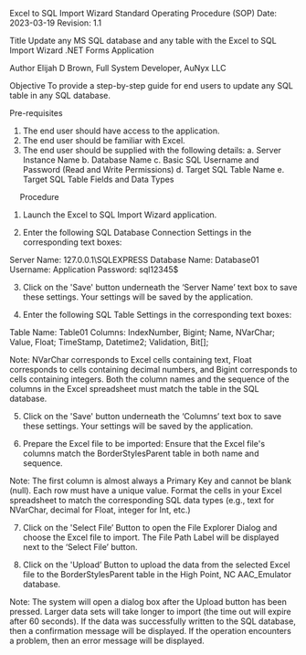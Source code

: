 Excel to SQL Import Wizard
Standard Operating Procedure (SOP)
Date: 2023-03-19
Revision: 1.1

Title
Update any MS SQL database and any table with the Excel to SQL Import Wizard .NET Forms Application

Author
Elijah D Brown, Full System Developer, AuNyx LLC

Objective
To provide a step-by-step guide for end users to update any SQL table in any SQL database.

Pre-requisites
1.	The end user should have access to the application.
2.	The end user should be familiar with Excel.
3.	The end user should be supplied with the following details:
a.	Server Instance Name
b.	Database Name
c.	Basic SQL Username and Password (Read and Write Permissions)
d.	Target SQL Table Name
e.	Target SQL Table Fields and Data Types
	

 
Procedure

1.	Launch the Excel to SQL Import Wizard application.

2.	Enter the following SQL Database Connection Settings in the corresponding text boxes:

Server Name: 127.0.0.1\SQLEXPRESS
Database Name: Database01
Username: Application
Password: sql12345$

3.	Click on the 'Save' button underneath the ‘Server Name’ text box to save these settings. Your settings will be saved by the application.

4.	Enter the following SQL Table Settings in the corresponding text boxes:

Table Name: Table01
Columns:
IndexNumber, Bigint;
Name, NVarChar;
Value, Float;
TimeStamp, Datetime2;
Validation, Bit[];

Note: NVarChar corresponds to Excel cells containing text, Float corresponds to cells containing decimal numbers, and Bigint corresponds to cells containing integers. Both the column names and the sequence of the columns in the Excel spreadsheet must match the table in the SQL database.

5.	Click on the 'Save' button underneath the ‘Columns’ text box to save these settings. Your settings will be saved by the application.

6.	Prepare the Excel file to be imported:
Ensure that the Excel file's columns match the BorderStylesParent table in both name and sequence.

Note: The first column is almost always a Primary Key and cannot be blank (null). Each row must have a unique value. Format the cells in your Excel spreadsheet to match the corresponding SQL data types (e.g., text for NVarChar, decimal for Float, integer for Int, etc.)

7.	Click on the 'Select File’ Button to open the File Explorer Dialog and choose the Excel file to import. The File Path Label will be displayed next to the ‘Select File’ button.

8.	Click on the 'Upload’ Button to upload the data from the selected Excel file to the BorderStylesParent table in the High Point, NC  AAC_Emulator database.

Note: The system will open a dialog box after the Upload button has been pressed. Larger data sets will take longer to import (the time out will expire after 60 seconds). If the data was successfully written to the SQL database, then a confirmation message will be displayed. If the operation encounters a problem, then an error message will be displayed.
